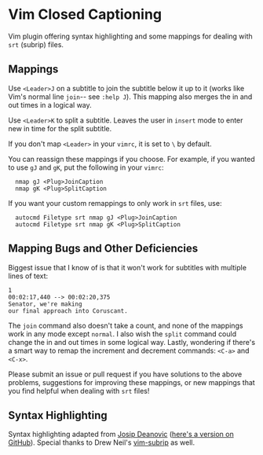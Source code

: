 # Vim Closed Captioning

Vim plugin offering syntax highlighting and some mappings for dealing with `srt` (subrip) files. 

## Mappings

Use `<Leader>J` on a subtitle to join the subtitle below it up to it (works like Vim's normal line `join`-- see `:help J`). This mapping also merges the in and out times in a logical way. 

Use `<Leader>K` to split a subtitle. Leaves the user in `insert` mode to enter new in time for the split subtitle.

If you don't map `<Leader>` in your `vimrc`, it is set to `\` by default. 

You can reassign these mappings if you choose. For example, if you wanted to use `gJ` and `gK`, put the following in your `vimrc`:

```vim
  nmap gJ <Plug>JoinCaption
  nmap gK <Plug>SplitCaption
```

If you want your custom remappings to only work in `srt` files, use: 

```vim
  autocmd Filetype srt nmap gJ <Plug>JoinCaption
  autocmd Filetype srt nmap gK <Plug>SplitCaption
```

## Mapping Bugs and Other Deficiencies 

Biggest issue that I know of is that it won't work for subtitles with multiple lines of text:

```
1
00:02:17,440 --> 00:02:20,375
Senator, we're making
our final approach into Coruscant.
```

The `join` command also doesn't take a count, and none of the mappings work in any mode except `normal`. I also wish the `split` command could change the in and out times in some logical way. Lastly, wondering if there's a smart way to remap the increment and decrement commands: `<C-a>` and `<C-x>`.

Please submit an issue or pull request if you have solutions to the above problems, suggestions for improving these mappings, or new mappings that you find helpful when dealing with `srt` files! 

## Syntax Highlighting

Syntax highlighting adapted from [Josip Deanovic](http://www.linuxpages.org/srt.vim_en.php) ([here's a version on GitHub](https://github.com/narkisr/.vim/blob/master/syntax/srt.vim)). Special thanks to Drew Neil's [vim-subrip](https://github.com/nelstrom/vim-subrip) as well. 
